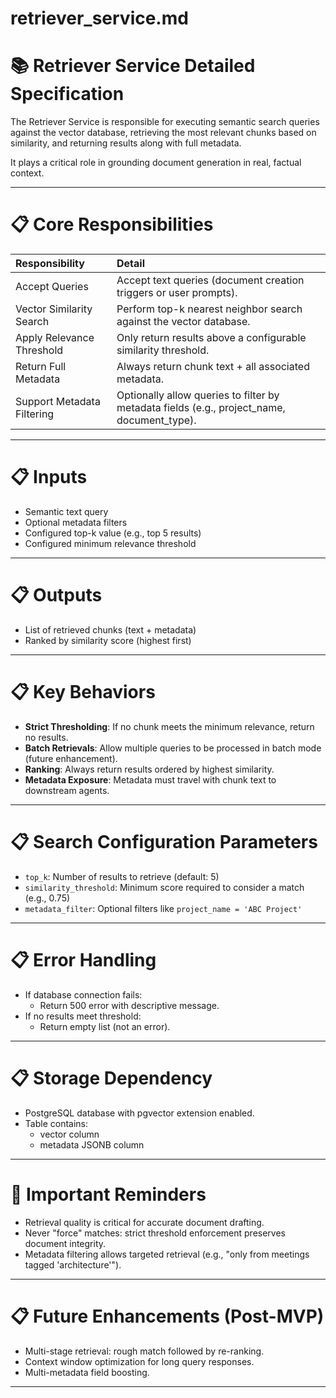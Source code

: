 # retriever_service.md

# 📚 Retriever Service Detailed Specification

The Retriever Service is responsible for executing semantic search queries against the vector database, retrieving the most relevant chunks based on similarity, and returning results along with full metadata.

It plays a critical role in grounding document generation in real, factual context.

---

# 📋 Core Responsibilities

| Responsibility | Detail |
|:---------------|:-------|
| Accept Queries | Accept text queries (document creation triggers or user prompts). |
| Vector Similarity Search | Perform top-k nearest neighbor search against the vector database. |
| Apply Relevance Threshold | Only return results above a configurable similarity threshold. |
| Return Full Metadata | Always return chunk text + all associated metadata. |
| Support Metadata Filtering | Optionally allow queries to filter by metadata fields (e.g., project_name, document_type). |

---

# 📋 Inputs

- Semantic text query
- Optional metadata filters
- Configured top-k value (e.g., top 5 results)
- Configured minimum relevance threshold

---

# 📋 Outputs

- List of retrieved chunks (text + metadata)
- Ranked by similarity score (highest first)

---

# 📋 Key Behaviors

- **Strict Thresholding**: If no chunk meets the minimum relevance, return no results.
- **Batch Retrievals**: Allow multiple queries to be processed in batch mode (future enhancement).
- **Ranking**: Always return results ordered by highest similarity.
- **Metadata Exposure**: Metadata must travel with chunk text to downstream agents.

---

# 📋 Search Configuration Parameters

- `top_k`: Number of results to retrieve (default: 5)
- `similarity_threshold`: Minimum score required to consider a match (e.g., 0.75)
- `metadata_filter`: Optional filters like `project_name = 'ABC Project'`

---

# 📋 Error Handling

- If database connection fails:
  - Return 500 error with descriptive message.
- If no results meet threshold:
  - Return empty list (not an error).

---

# 📋 Storage Dependency

- PostgreSQL database with pgvector extension enabled.
- Table contains:
  - vector column
  - metadata JSONB column

---

# 📢 Important Reminders

- Retrieval quality is critical for accurate document drafting.
- Never "force" matches: strict threshold enforcement preserves document integrity.
- Metadata filtering allows targeted retrieval (e.g., "only from meetings tagged 'architecture'").

---

# 📋 Future Enhancements (Post-MVP)

- Multi-stage retrieval: rough match followed by re-ranking.
- Context window optimization for long query responses.
- Multi-metadata field boosting.

---

